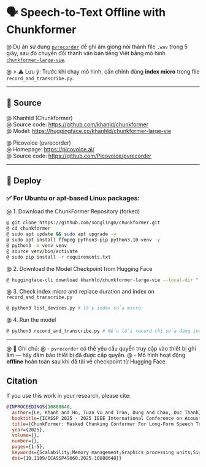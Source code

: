 # 🗣️ Speech-to-Text Offline with Chunkformer

@ Dự án sử dụng [`pvrecorder`](https://github.com/Picovoice/pvrecorder) để ghi âm giọng nói thành file `.wav` trong 5 giây, sau đó chuyển đổi thành văn bản tiếng Việt bằng mô hình [`chunkformer-large-vie`](https://huggingface.co/khanhld/chunkformer-large-vie).

@ > ⚠️ Lưu ý: Trước khi chạy mô hình, cần chỉnh đúng **index micro** trong file `record_and_transcribe.py`.

---

## 📁 Source

@ Khanhld (Chunkformer)  
@ Source code: https://github.com/khanld/chunkformer  
@ Model: https://huggingface.co/khanhld/chunkformer-large-vie  

@ Picovoice (pvrecorder)  
@ Homepage: https://picovoice.ai/  
@ Source code: https://github.com/Picovoice/pvrecorder  

---

## 🚀 Deploy

### ✅ For Ubuntu or apt-based Linux packages:

@ 1. Download the ChunkFormer Repository (forked)
```bash
@ git clone https://github.com/songlingm/chunkformer.git
@ cd chunkformer
@ sudo apt update && sudo apt upgrade -y
@ sudo apt install ffmpeg python3-pip python3.10-venv -y
@ python3 -m venv venv
@ source venv/bin/activate
@ sudo pip install -r requirements.txt
```

@ 2. Download the Model Checkpoint from Hugging Face
```bash
@ huggingface-cli download khanhld/chunkformer-large-vie --local-dir "./chunkformer-large-vie"
```

@ 3. Check index micro and replace duration and index on `record_and_transcribe.py`
```bash
@ python3 list_devices.py # lấy index của micro
```

@ 4. Run the model
```bash
@ python3 record_and_transcribe.py # Nếu lỗi record thì sửa đúng index cho pvrecorder
```

---

@ 📌 Ghi chú:
@ - `pvrecorder` có thể yêu cầu quyền truy cập vào thiết bị ghi âm — hãy đảm bảo thiết bị đã được cấp quyền.
@ - Mô hình hoạt động **offline** hoàn toàn sau khi đã tải về checkpoint từ Hugging Face.


<a name = "citation" ></a>
## Citation
If you use this work in your research, please cite:

```bibtex
@INPROCEEDINGS{10888640,
  author={Le, Khanh and Ho, Tuan Vu and Tran, Dung and Chau, Duc Thanh},
  booktitle={ICASSP 2025 - 2025 IEEE International Conference on Acoustics, Speech and Signal Processing (ICASSP)}, 
  title={ChunkFormer: Masked Chunking Conformer For Long-Form Speech Transcription}, 
  year={2025},
  volume={},
  number={},
  pages={1-5},
  keywords={Scalability;Memory management;Graphics processing units;Signal processing;Performance gain;Hardware;Resource management;Speech processing;Standards;Context modeling;chunkformer;masked batch;long-form transcription},
  doi={10.1109/ICASSP49660.2025.10888640}}

```
